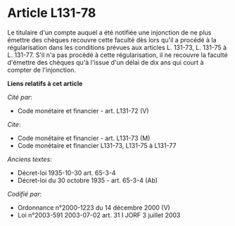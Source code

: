 # Article L131-78

Le titulaire d'un compte auquel a été notifiée une injonction de ne plus émettre des chèques recouvre cette faculté dès lors
qu'il a procédé à la régularisation dans les conditions prévues aux articles L. 131-73, L. 131-75 à L. 131-77. S'il n'a pas
procédé à cette régularisation, il ne recouvre la faculté d'émettre des chèques qu'à l'issue d'un délai de dix ans qui court
à compter de l'injonction.

**Liens relatifs à cet article**

_Cité par_:

  - Code monétaire et financier - art. L131-72 (V)

_Cite_:

  - Code monétaire et financier - art. L131-73 (M)
  - Code monétaire et financier L131-73, L131-75 à L131-77

_Anciens textes_:

  - Décret-loi 1935-10-30 art. 65-3-4
  - Décret-loi du 30 octobre 1935 - art. 65-3-4 (Ab)

_Codifié par_:

  - Ordonnance n°2000-1223 du 14 décembre 2000 (V)
  - Loi n°2003-591 2003-07-02 art. 31 I JORF 3 juillet 2003

